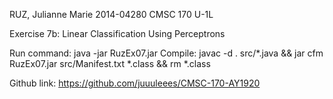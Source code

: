 RUZ, Julianne Marie
2014-04280
CMSC 170 U-1L

Exercise 7b: Linear Classification Using Perceptrons

Run command: java -jar RuzEx07.jar
Compile: javac -d . src/*.java && jar cfm RuzEx07.jar src/Manifest.txt *.class && rm *.class

Github link: https://github.com/juuuleees/CMSC-170-AY1920